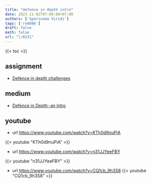 ```yaml
---
title: "defence in depth intro"
date: 2023-11-02T07:09:00+07:00
authors: ['Sparisoma Viridi']
tags: ['rn6086']
draft: false
math: false
url: "l/0131"
---
```

{{< toc >}}


## assignment
+ [Defence in depth challenges](https://github.com/dudung/lecture-notes/issues/21)


## medium
+ [Defence in Depth - an Intro](https://medium.com/@6unpnp/defence-in-depth-an-intro-fe6e1b86f5db)


## youtube
+ url https://www.youtube.com/watch?v=KTh0d9nuPiA

{{< youtube "KTh0d9nuPiA" >}}

+ url https://www.youtube.com/watch?v=n31JJYeeFBY

{{< youtube "n31JJYeeFBY" >}}

+ url https://www.youtube.com/watch?v=CQ1cb_9h3S8
{{< youtube "CQ1cb_9h3S8" >}}
